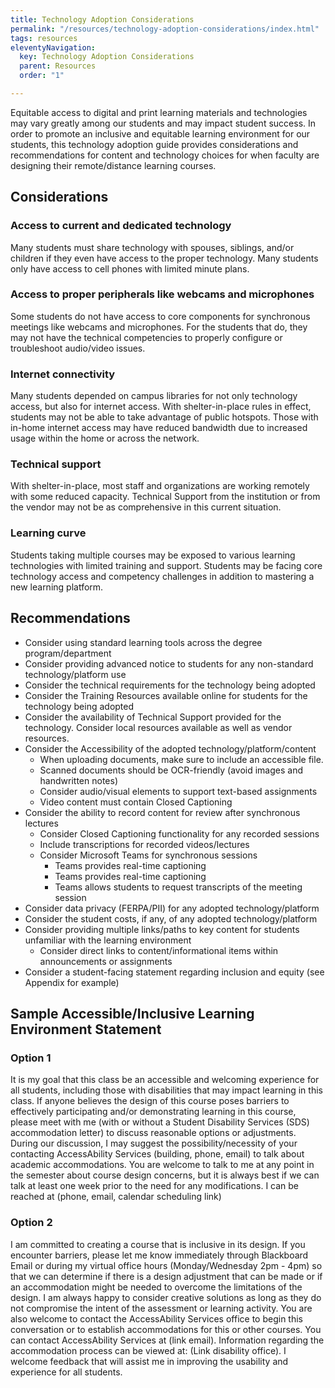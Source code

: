 ```yaml
---
title: Technology Adoption Considerations
permalink: "/resources/technology-adoption-considerations/index.html"
tags: resources
eleventyNavigation:
  key: Technology Adoption Considerations
  parent: Resources
  order: "1"

---
```

Equitable access to digital and print learning materials and technologies may vary greatly among our students and may impact student success. In order to promote an inclusive and equitable learning environment for our students, this technology adoption guide provides considerations and recommendations for content and technology choices for when faculty are designing their remote/distance learning courses.

## Considerations

### Access to current and dedicated technology

Many students must share technology with spouses, siblings, and/or children if they even have access to the proper technology. Many students only have access to cell phones with limited minute plans.

### Access to proper peripherals like webcams and microphones

Some students do not have access to core components for synchronous meetings like webcams and microphones. For the students that do, they may not have the technical competencies to properly configure or troubleshoot audio/video issues.

### Internet connectivity

Many students depended on campus libraries for not only technology access, but also for internet access. With shelter-in-place rules in effect, students may not be able to take advantage of public hotspots. Those with in-home internet access may have reduced bandwidth due to increased usage within the home or across the network.

### Technical support

With shelter-in-place, most staff and organizations are working remotely with some reduced capacity. Technical Support from the institution or from the vendor may not be as comprehensive in this current situation.

### Learning curve

Students taking multiple courses may be exposed to various learning technologies with limited training and support. Students may be facing core technology access and competency challenges in addition to mastering a new learning platform.

## Recommendations

* Consider using standard learning tools across the degree program/department
* Consider providing advanced notice to students for any non-standard technology/platform use
* Consider the technical requirements for the technology being adopted
* Consider the Training Resources available online for students for the technology being adopted
* Consider the availability of Technical Support provided for the technology. Consider local resources available as well as vendor resources.
* Consider the Accessibility of the adopted technology/platform/content
  * When uploading documents, make sure to include an accessible file.
  * Scanned documents should be OCR-friendly (avoid images and handwritten notes)
  * Consider audio/visual elements to support text-based assignments
  * Video content must contain Closed Captioning
* Consider the ability to record content for review after synchronous lectures
  * Consider Closed Captioning functionality for any recorded sessions
  * Include transcriptions for recorded videos/lectures
  * Consider Microsoft Teams for synchronous sessions
    * Teams provides real-time captioning
    * Teams provides real-time captioning
    * Teams allows students to request transcripts of the meeting session
* Consider data privacy (FERPA/PII) for any adopted technology/platform
* Consider the student costs, if any, of any adopted technology/platform
* Consider providing multiple links/paths to key content for students unfamiliar with the learning environment
  * Consider direct links to content/informational items within announcements or assignments
* Consider a student-facing statement regarding inclusion and equity (see Appendix for example)

## Sample Accessible/Inclusive Learning Environment Statement

### Option 1

It is my goal that this class be an accessible and welcoming experience for all students, including those with disabilities that may impact learning in this class. If anyone believes the design of this course poses barriers to effectively participating and/or demonstrating learning in this course, please meet with me (with or without a Student Disability Services (SDS) accommodation letter) to discuss reasonable options or adjustments. During our discussion, I may suggest the possibility/necessity of your contacting AccessAbility Services (building, phone, email) to talk about academic accommodations. You are welcome to talk to me at any point in the semester about course design concerns, but it is always best if we can talk at least one week prior to the need for any modifications. I can be reached at (phone, email, calendar scheduling link)

### Option 2

I am committed to creating a course that is inclusive in its design. If you encounter barriers, please let me know immediately through Blackboard Email or during my virtual office hours (Monday/Wednesday 2pm - 4pm) so that we can determine if there is a design adjustment that can be made or if an accommodation might be needed to overcome the limitations of the design. I am always happy to consider creative solutions as long as they do not compromise the intent of the assessment or learning activity. You are also welcome to contact the AccessAbility Services office to begin this conversation or to establish accommodations for this or other courses. You can contact AccessAbility Services at (link email). Information regarding the accommodation process can be viewed at: (Link disability office). I welcome feedback that will assist me in improving the usability and experience for all students.